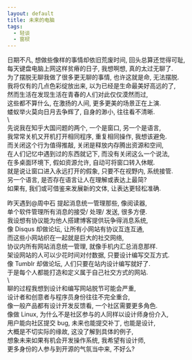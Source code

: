 ```yaml
---
layout: default
title: 未来的电脑
tags:
  - 轻谈
  - 窗棂
---
```

日期不凡, 想做些像样的事情却依旧荒废时间, 回头总算还觉得可耻,  
每天键盘电脑上网这样贫瘠的日子, 我想啊想, 真的太过无聊了.  
为了摆脱无聊我做了很多更无聊的事情, 也许这就是命, 无法摆脱.  
我将仅有的几点色彩绽放出来, 以为已经是生命最美好高远的了,  
然而生活在发现生活在青春的人们对此仅仅漠然而过,  
这些都不算什么, 在激扬的人间, 更多更美的场景正在上演.  
蝼蚁举火莫向日月去争辉了, 自身的渺小, 往往看不清晰.  
\  
先说我在知乎大国问题的两个, 一个是窗口, 另一个是语言,  
我常常关机又开机打开相同程序, 重复相同操作, 我想该避免.  
而关闭这个行为值得推敲, 关闭是释放内存腾出资源和空间,  
在人们记忆中遇到过的东西就记下, 而没有关闭这么一个说法,  
在多桌面环境下, 假如资源允许, 自动可将窗口转入休眠.  
就是说让窗口进入永远打开的假象, 只要不在视野内, 系统接管.  
另一个语言, 是否存在语言让人在理解或表达上最简?  
如果有, 我们或可借鉴来发展新的文体, 让表达更轻松准确.  
  
  
昨天遇到@周中石 提起消息统一管理那些, 像阅读器,  
单个软件管理所有消息的接受/ 处理/ 发送, 很多方便.  
我设想有协议能为他人搭建博客提供玩争得消息系统,  
像 Disqus 却做论坛, 让所有小网站有协议互连互通,  
而这些小网站织在一起就是巨大的社交网络,  
协议内所有网站消息统一管理, 就像手机内汇总消息那样.  
架设网站的人可以少花时间对付数据, 只要设计编写交互方式.  
像 Tumblr 却做论坛, 人们只要在站内设计编写就好了.  
于是每个人都能打造和定义属于自己社交方式的网站.  
\  
聊的过程我想到设计和编写网站脱节可能会严重,  
设计者和创意者与程序员身份往往不完全重合,  
像一般产品都有设计开发反馈看, 一个社区需要更多角色.  
像做 Linux, 为什么不是社区参与的人同样以设计师身份介入,  
用户能向社区提交 bug, 未来也能提交补丁, 也能是设计,  
大概是不切实际的缘故, 这没了解到具体的例子,  
想象未来如果有机会开发操作系统, 我希望有设计师,  
更多身份的人参与到开源的气氛当中来, 不好么?  
